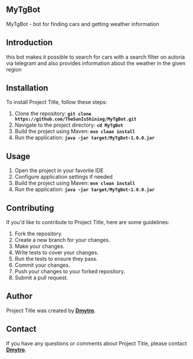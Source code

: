 ## **MyTgBot**
MyTgBot - bot for finding cars and getting weather information

## **Introduction**
this bot makes it possible to search for cars with a search filter on autoria via telegram and also provides information about the weather in the given region

## **Installation**

To install Project Title, follow these steps:

1. Clone the repository: **`git clone https://github.com/TheSunIsShining/MyTgBot.git`**
2. Navigate to the project directory: **`cd MyTgBot`**
3. Build the project using Maven: **`mvn clean install`**
4. Run the application: **`java -jar target/MyTgBot-1.0.0.jar`**

## **Usage**

1. Open the project in your favorite IDE
2. Configure application settings if needed
3. Build the project using Maven: **`mvn clean install`**
4. Run the application: **`java -jar target/MyTgBot-1.0.0.jar`**

## **Contributing**

If you'd like to contribute to Project Title, here are some guidelines:

1. Fork the repository.
2. Create a new branch for your changes.
3. Make your changes.
4. Write tests to cover your changes.
5. Run the tests to ensure they pass.
6. Commit your changes.
7. Push your changes to your forked repository.
8. Submit a pull request.

## **Author**

Project Title was created by **[Dmytro](https://github.com/TheSunIsShining)**. 

## **Contact**

If you have any questions or comments about Project Title, please contact **[Dmytro](dimasavin2003@gmail.com)**.
